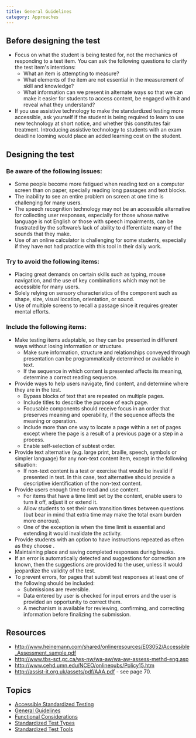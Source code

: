 ```yaml
---
title: General Guidelines
category: Approaches
---
```


## Before designing the test
* Focus on what the student is being tested for, not the mechanics of responding to a test item. You can ask the following questions to clarify the test item's intentions:
   * What an item is attempting to measure?
   * What elements of the item are not essential in the measurement of skill and knowledge?
   * What information can we present in alternate ways so that we can make it easier for students to access content, be engaged with it and reveal what they understand?
* If you use assistive technology to make the standardized testing more accessible, ask yourself if the student is being required to learn to use new technology at short notice, and whether this constitutes fair treatment. Introducing assistive technology to students with an exam deadline looming would place an added learning cost on the student.

## Designing the test
### Be aware of the following issues:
* Some people become more fatigued when reading text on a computer screen than on paper, specially reading long passages and text blocks.
* The inability to see an entire problem on screen at one time is challenging for many users.
* The speech recognition technology may not be an accessible alternative for collecting user responses, especially for those whose native language is not English or those with speech impairments, can be frustrated by the software’s lack of ability to differentiate many of the sounds that they make.
* Use of an online calculator is challenging for some students, especially if they have not had practice with this tool in their daily work.

### Try to avoid the following items:
* Placing great demands on certain skills such as typing, mouse navigation, and the use of key combinations which may not be accessible for many users.
* Solely relying on sensory characteristics of the component such as shape, size, visual location, orientation, or sound.
* Use of multiple screens to recall a passage since it requires greater mental efforts.  

### Include the following items:
* Make testing items adaptable, so they can be presented in different ways without losing information or structure.
   * Make sure information, structure and relationships conveyed through presentation can be programmatically determined or available in text.
   * If the sequence in which content is presented affects its meaning, determine a correct reading sequence.
* Provide ways to help users navigate, find content, and determine where they are in the test.
   * Bypass blocks of text that are repeated on multiple pages.
   * Include titles to describe the purpose of each page.
   * Focusable components should receive focus in an order that preserves meaning and operability, if the sequence affects the meaning or operation.
   * Include more than one way to locate a page within a set of pages except where the page is a result of a previous page or a step in a process.
   * Enable self-selection of subtest order.
* Provide text alternative (e.g. large print, braille, speech, symbols or simpler language) for any non-text content item, except in the following situation:
   * If non-text content is a test or exercise that would be invalid if presented in text. In this case, text alternative should provide a descriptive identification of the non-text content.
* Provide users enough time to read and use content.
   * For items that have a time limit set by the content, enable users to turn it off, adjust it or extend it.
   * Allow students to set their own transition times between questions (but bear in mind that extra  time may make the total exam burden more onerous).
   * One of the exception is when the time limit is essential and extending it would invalidate the activity.
* Provide students with an option to have instructions repeated as often as they choose .
* Maintaining place and saving completed responses during breaks.
* If an error is automatically detected and suggestions for correction are known, then the suggestions are provided to the user, unless it would jeopardize the validity of the test.
* To prevent errors, for pages that submit test responses at least one of the following should be included:
   * Submissions are reversible.
   * Data entered by user is checked for input errors and the user is provided an opportunity to correct them.
   * A mechanism is available for reviewing, confirming, and correcting information before finalizing the submission.

## Resources
* <a rel="nofollow" class="link-external" href="http://www.heinemann.com/shared/onlineresources/E03052/Accessible_Assessment_sample.pdf">http://www.heinemann.com/shared/onlineresources/E03052/Accessible_Assessment_sample.pdf</a>
* <a rel="nofollow" class="link-external" href="http://www.tbs-sct.gc.ca/ws-nw/wa-aw/wa-aw-assess-methd-eng.asp">http://www.tbs-sct.gc.ca/ws-nw/wa-aw/wa-aw-assess-methd-eng.asp</a>
* <a rel="nofollow" class="link-external" href="http://www.cehd.umn.edu/NCEO/onlinepubs/Policy15.htm">http://www.cehd.umn.edu/NCEO/onlinepubs/Policy15.htm</a>
* <a rel="nofollow" class="link-external" href="http://assist-it.org.uk/assets/pdf/AAA.pdf">http://assist-it.org.uk/assets/pdf/AAA.pdf</a> - see page 70.


## Topics
* [Accessible Standardized Testing](AccessibleStandardizedTesting.html)
* [General Guidelines](GeneralGuidelines.html)
* [Functional Considerations](FunctionalConsiderations.html)
* [Standardized Test Types](StandardizedTestTypes.html)
* [Standardized Test Tools](StandardizedTestTools.html)
